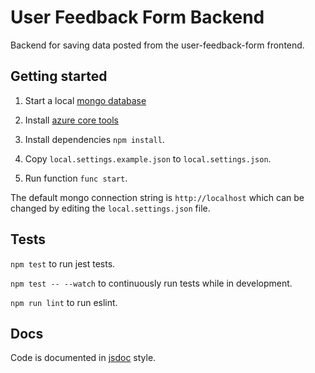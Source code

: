 # User Feedback Form Backend

Backend for saving data posted from the user-feedback-form frontend.

## Getting started

1. Start a local [mongo database](https://docs.mongodb.com/manual/installation/#mongodb-community-edition-installation-tutorials)

2. Install [azure core tools](https://docs.microsoft.com/en-us/azure/azure-functions/functions-run-local?tabs=macos%2Ccsharp%2Cbash#v2)

3. Install dependencies `npm install`.

4. Copy `local.settings.example.json` to `local.settings.json`.

5. Run function `func start`.

The default mongo connection string is `http://localhost` which can be changed by editing the `local.settings.json` file.

## Tests

`npm test` to run jest tests.

`npm test -- --watch` to continuously run tests while in development.

`npm run lint` to run eslint.

## Docs

Code is documented in [jsdoc](https://jsdoc.app/) style.
